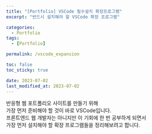 ```yaml
---
title: "[Portfolio] VSCode 필수설치 확장프로그램"
excerpt: "반드시 설치해야 할 VSCode 확장 프로그램"

categories:
  - Portfolio
tags:
  - [Portfolio]

permalink: /vscode_expansion

toc: false
toc_sticky: true

date: 2023-07-02
last_modified_at: 2023-07-02
---
```


반응형 웹 포트폴리오 사이트를 만들기 위해   
가장 먼저 준비해야 할 것이 바로 VSCode입니다.   
프론트엔드 웹 개발자는 아니지만 이 기회에 한 번 공부하게 되면서   
가장 먼저 설치해야 할 확장 프로그램들을 정리해보려고 합니다.   


